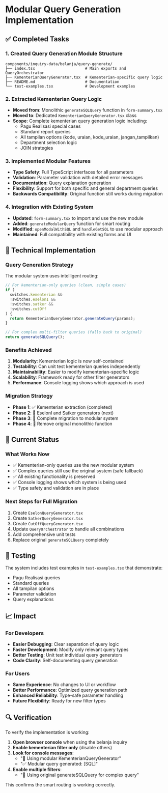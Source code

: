 # Modular Query Generation Implementation

## ✅ Completed Tasks

### 1. Created Query Generation Module Structure

```
components/inquiry-data/belanja/query-generate/
├── index.tsx                      # Main exports and QueryOrchestrator
├── KementerianQueryGenerator.tsx  # Kementerian-specific query logic
├── README.md                      # Documentation
└── test-examples.tsx              # Development examples
```

### 2. Extracted Kementerian Query Logic

- **Moved from**: Monolithic `generateSQLQuery` function in `form-summary.tsx`
- **Moved to**: Dedicated `KementerianQueryGenerator.tsx` class
- **Scope**: Complete kementerian query generation logic including:
  - Pagu Realisasi special cases
  - Standard report queries
  - All tampilan options (kode, uraian, kode_uraian, jangan_tampilkan)
  - Department selection logic
  - JOIN strategies

### 3. Implemented Modular Features

- **Type Safety**: Full TypeScript interfaces for all parameters
- **Validation**: Parameter validation with detailed error messages
- **Documentation**: Query explanation generation
- **Flexibility**: Support for both specific and general department queries
- **Backwards Compatibility**: Original function still works during migration

### 4. Integration with Existing System

- **Updated**: `form-summary.tsx` to import and use the new module
- **Added**: `generateModularQuery` function for smart routing
- **Modified**: `openModalWithSQL` and `handleGetSQL` to use modular approach
- **Maintained**: Full compatibility with existing forms and UI

## 🔧 Technical Implementation

### Query Generation Strategy

The modular system uses intelligent routing:

```typescript
// For kementerian-only queries (clean, simple cases)
if (
  switches.kementerian &&
  !switches.eselonI &&
  !switches.satker &&
  !switches.cutOff
) {
  return KementerianQueryGenerator.generateQuery(params);
}

// For complex multi-filter queries (falls back to original)
return generateSQLQuery();
```

### Benefits Achieved

1. **Modularity**: Kementerian logic is now self-contained
2. **Testability**: Can unit test kementerian queries independently
3. **Maintainability**: Easier to modify kementerian-specific logic
4. **Scalability**: Framework ready for other filter generators
5. **Performance**: Console logging shows which approach is used

### Migration Strategy

- **Phase 1**: ✅ Kementerian extraction (completed)
- **Phase 2**: 🔄 EselonI and Satker generators (next)
- **Phase 3**: 🔄 Complete migration to modular system
- **Phase 4**: 🔄 Remove original monolithic function

## 🎯 Current Status

### What Works Now

- ✅ Kementerian-only queries use the new modular system
- ✅ Complex queries still use the original system (safe fallback)
- ✅ All existing functionality is preserved
- ✅ Console logging shows which system is being used
- ✅ Type safety and validation are in place

### Next Steps for Full Migration

1. Create `EselonQueryGenerator.tsx`
2. Create `SatkerQueryGenerator.tsx`
3. Create `CutOffQueryGenerator.tsx`
4. Update `QueryOrchestrator` to handle all combinations
5. Add comprehensive unit tests
6. Replace original `generateSQLQuery` completely

## 🧪 Testing

The system includes test examples in `test-examples.tsx` that demonstrate:

- Pagu Realisasi queries
- Standard queries
- All tampilan options
- Parameter validation
- Query explanations

## 📈 Impact

### For Developers

- **Easier Debugging**: Clear separation of query logic
- **Faster Development**: Modify only relevant query types
- **Better Testing**: Unit test individual query generators
- **Code Clarity**: Self-documenting query generation

### For Users

- **Same Experience**: No changes to UI or workflow
- **Better Performance**: Optimized query generation path
- **Enhanced Reliability**: Type-safe parameter handling
- **Future Flexibility**: Ready for new filter types

## 🔍 Verification

To verify the implementation is working:

1. **Open browser console** when using the belanja inquiry
2. **Enable kementerian filter only** (disable others)
3. **Look for console messages**:
   - "🔄 Using modular KementerianQueryGenerator"
   - "✅ Modular query generated: [SQL]"
4. **Enable multiple filters**:
   - "🔄 Using original generateSQLQuery for complex query"

This confirms the smart routing is working correctly.
